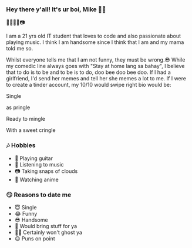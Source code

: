 ### Hey there y'all! It's ur boi, Mike 👋:metal:

:guitar::musical_keyboard::musical_note::notes::camera:

I am a 21 yrs old IT student that loves to code and also passionate about playing music. I think I am handsome since I think that I am and my mama told me so. 

Whilst everyone tells me that I am not funny, they must be wrong.:sunglasses:
While my comedic line always goes with "Stay at home lang sa bahay", I believe that to do is to be and to be is to do, doo bee doo bee doo. 
If I had a girlfriend, I'd send her memes and tell her she memes a lot to me.
If I were to create a tinder account, my 10/10 would swipe right bio would be:

Single 

as pringle

Ready to mingle

With a sweet cringle

### :notes: Hobbies
- :guitar: Playing guitar
- :musical_note: Listening to music
- :camera: Taking snaps of clouds
- :cinema: Watching anime

### :smirk: Reasons to date me 
 - :innocent: Single
 - :joy: Funny
 - :sunglasses: Handsome
 - :muscle: Would bring stuff for ya
 - :no_entry_sign::ghost: Certainly won't ghost ya
 - :wink: Puns on point

<!--
**mgsc924/mgsc924** is a ✨ _special_ ✨ repository because its `README.md` (this file) appears on your GitHub profile.

Here are some ideas to get you started:

- 🔭 I’m currently working on ...
- 🌱 I’m currently learning ...
- 👯 I’m looking to collaborate on ...
- 🤔 I’m looking for help with ...
- 💬 Ask me about ...
- 📫 How to reach me: ...
- 😄 Pronouns: ...
- ⚡ Fun fact: ...
-->

